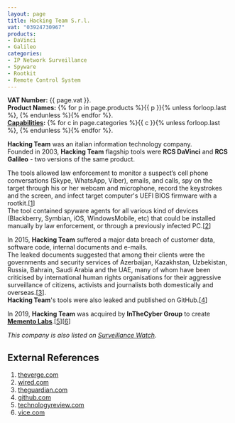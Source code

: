 ```yaml
---
layout: page
title: Hacking Team S.r.l.
vat: "03924730967"
products:
- DaVinci
- Galileo
categories:
- IP Network Surveillance
- Spyware
- Rootkit
- Remote Control System
---
```


**VAT Number:** {{ page.vat }}.  
**Product Names:** {% for p in page.products %}{{ p }}{% unless forloop.last %}, {% endunless %}{% endfor %}.  
**[Capabilities](/capabilities/):** {% for c in page.categories %}{{ c }}{% unless forloop.last %}, {% endunless %}{% endfor %}.

<!-- more -->

**Hacking Team** was an italian information technology company.  
Founded in 2003, **Hacking Team** flagship tools were **RCS DaVinci** and **RCS Galileo** - two versions of the same product.

The tools allowed law enforcement to monitor a suspect’s cell phone conversations (Skype, WhatsApp, Viber), emails, and calls, spy on the target through his or her webcam and microphone, record the keystrokes and the screen, and infect target computer's UEFI BIOS firmware with a rootkit.[[1](#external-references)]  
The tool contained spyware agents for all various kind of devices (Blackberry, Symbian, iOS, WindowsMobile, etc) that could be installed manually by law enforcement, or through a previously infected PC.[[2](#external-references)]

In 2015, **Hacking Team** suffered a major data breach of customer data, software code, internal documents and e-mails.  
The leaked documents suggested that among their clients were the governments and security services of Azerbaijan, Kazakhstan, Uzbekistan, Russia, Bahrain, Saudi Arabia and the UAE, many of whom have been criticised by international human rights organisations for their aggressive surveillance of citizens, activists and journalists both domestically and overseas.[[3](#external-references)].  
**Hacking Team**'s tools were also leaked and published on GitHub.[[4](#external-references)]

In 2019, **Hacking Team** was acquired by **InTheCyber Group** to create **[Memento Labs](/companies/mementolabs.html)**.[[5](#external-references)][[6](#external-references)]

*This company is also listed on [Surveillance Watch](https://www.surveillancewatch.io/?entity=Hacking+Team).*

## External References
1. [theverge.com](https://www.theverge.com/2013/9/13/4723610/meet-hacking-team-the-company-that-helps-police-hack-into-computers)
2. [wired.com](https://www.wired.com/2014/06/remote-control-system-phone-surveillance/)
3. [theguardian.com](http://www.theguardian.com/technology/2015/jul/06/hacking-team-hacked-firm-sold-spying-tools-to-repressive-regimes-documents-claim)
4. [github.com](https://github.com/hackedteam?tab=repositories)
5. [technologyreview.com](https://www.technologyreview.com/2019/11/29/131803/the-fall-and-rise-of-a-spyware-empire/)
6. [vice.com](https://www.vice.com/en/article/n7wbnd/hacking-team-is-dead)
